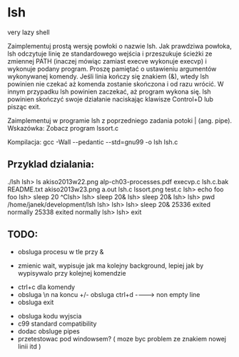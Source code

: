 # lsh
very lazy shell

Zaimplementuj prostą wersję powłoki o nazwie lsh. Jak prawdziwa powłoka, lsh odczytuje linię ze standardowego wejścia i
przeszukuje ścieżki ze zmiennej PATH (inaczej mówiąc zamiast execve wykonuje execvp) i wykonuje podany program.
Proszę pamiętać o ustawieniu argumentów wykonywanej komendy. Jeśli linia kończy się znakiem (&), wtedy lsh powinien nie
czekać aż komenda zostanie skończona i od razu wrócić. W innym przypadku lsh powinien zaczekać, aż program wykona się.
lsh powinien skończyć swoje działanie naciskając klawisze Control+D lub pisząc exit.

Zaimplementuj w programie lsh z poprzedniego zadania potoki | (ang. pipe). Wskazówka: Zobacz program lssort.c

Kompilacja:
gcc -Wall --pedantic --std=gnu99 -o lsh lsh.c


Przyklad dzialania:
--------------------
./lsh
lsh> ls
akiso2013w22.png  alp-ch03-processes.pdf  execvp.c  lsh.c.bak   README.txt
akiso2013w23.png  a.out           lsh.c     lssort.png  test.c
lsh> echo foo
foo
lsh> sleep 20
^Clsh>
lsh> sleep 20&
lsh> sleep 20&
lsh>
lsh> pwd
/home/janek/development/lsh
lsh>
lsh>
lsh> sleep 20&
25336 exited normally
25338 exited normally
lsh>
lsh> exit

TODO:
-----------------------
+   obsluga procesu w tle przy &
-   zmienic wait, wypisuje jak ma kolejny background, lepiej jak by wypisywalo przy kolejnej komendzie
+   ctrl+c dla komendy
+   obsluga \n na koncu
+/- obsluga ctrl+d ----> non empty line
+   obsluga exit
-   obsluga kodu wyjscia
-   c99 standard compatibility
-   dodac obsluge pipes
-   przetestowac pod windowsem? ( moze byc problem ze znakiem nowej linii itd )
